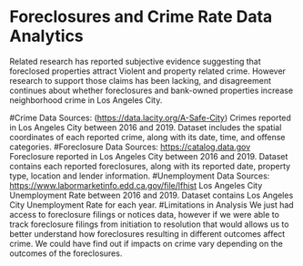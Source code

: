 # Foreclosures and Crime Rate Data Analytics
Related research has reported subjective evidence suggesting that foreclosed properties attract Violent and property related crime. However research to support those claims has been lacking, and disagreement continues about whether foreclosures and bank-owned properties increase neighborhood crime in Los Angeles City.

#Crime Data Sources: (https://data.lacity.org/A-Safe-City)
Crimes reported in Los Angeles City between 2016 and 2019. 
Dataset includes the spatial coordinates of each reported crime, along with its date, time, and offense categories.
#Foreclosure Data Sources: https://catalog.data.gov
Foreclosure reported in Los Angeles City between 2016 and 2019.
Dataset contains each reported foreclosures, along with its reported date, property type, location and lender information.
#Unemployment Data Sources: https://www.labormarketinfo.edd.ca.gov/file/lfhist
Los Angeles City Unemployment Rate between 2016 and 2019.
Dataset contains Los Angeles City Unemployment Rate for each year.
#Limitations in Analysis
We just had access to foreclosure filings or notices data, however if we were able to track foreclosure filings from initiation to resolution that would allows us to better understand how foreclosures resulting in different outcomes affect crime. 
We could have find out if impacts on crime vary depending on the outcomes of the foreclosures.
